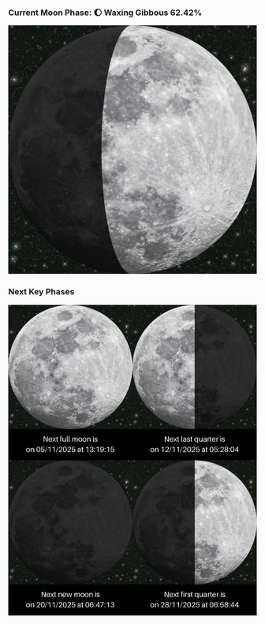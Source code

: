### Current Moon Phase: 🌔 Waxing Gibbous 62.42%
![Moon Phase](moonphase.png)
### Next Key Phases
![Gallery](gallery.png)